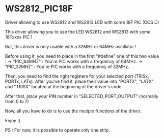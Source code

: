 # WS2812_PIC18F
Driver allowing to use WS2812 and WS2813 LED with some 18F PIC (CCS C)

This driver allowing you to use the LED WS2812 and WS2813 with some 18Fxxxx PIC !

But, this driver is only usable with a 32MHz or 64MHz oscillator !

Before using it, you need to place in the first "#define" one of this two value :
-> "PIC_64MHZ" :  You're PIC works with a frequency of 64MHz.
-> "PIC_32MHZ" :  You're PIC works with a frequency of 32MHz.

Then, you need to find the right registers for your selected port (TRISx, PORTx, LATx). After you've find it, place their value into "PORTX", "LATX" and "TRISX" located at the beginning of the driver's code.

After that, place your PIN number in "SELECTED_PORT_OUTPUT" (normally from 0 to 7)

Now, all you have to do is to use the mutiple functions of the driver.

Enjoy :)



PS : For now, it is possible to operate only one strip.
